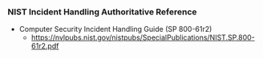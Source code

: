 <!-- Attribution: NIST SP 800-61 Rev. 2; accessed 2025-09-25 -->

### NIST Incident Handling Authoritative Reference

- Computer Security Incident Handling Guide (SP 800-61r2)
  - https://nvlpubs.nist.gov/nistpubs/SpecialPublications/NIST.SP.800-61r2.pdf